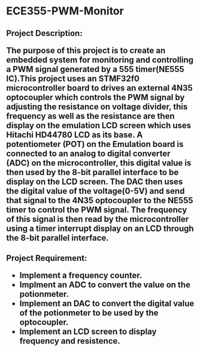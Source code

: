 # ECE355-PWM-Monitor

<h2> Project Description: 
  
The purpose of this project is to create an embedded system for monitoring and controlling a PWM
signal generated by a 555 timer(NE555 IC).This project uses an STMF32f0 microcontroller board to
drives an external 4N35 optocoupler which controls the PWM signal by adjusting the resistance on
voltage divider, this frequency as well as the resistance are then display on the emulation LCD screen
which uses Hitachi HD44780 LCD as its base. A potentiometer (POT) on the Emulation board is
connected to an analog to digital converter (ADC) on the microcontroller, this digital value is then used
by the 8-bit parallel interface to be display on the LCD screen. The DAC then uses the digital value of the
voltage(0-5V) and send that signal to the 4N35 optocoupler to the NE555 timer to control the PWM
signal. The frequency of this signal is then read by the microcontroller using a timer interrupt display on
an LCD through the 8-bit parallel interface.
  
<h2> Project Requirement: 
  
* Implement a frequency counter.
* Implment an ADC to convert the value on the potionmeter.
* Implement an DAC to convert the digital value of the potionmeter to be used by the optocoupler. 
* Implement an LCD screen to display frequency and resistence. 
 
